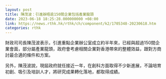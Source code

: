 ```yaml
---
layout: post
title: 陳茂波：引進辦晤逾150間企業包括產業龍頭
date: 2023-06-18 18:25:28.000000000 +08:00
link: https://news.rthk.hk/rthk/ch/component/k2/1705348-20230618.htm
categories: rthk
---
```


財政司司長陳茂波表示，引進重點企業辦公室成立約半年來，已經與超過150間企業會面，部分屬產業龍頭，政府會考慮相關企業對香港帶來的整體效益，跟對方商討最合適的條件和方案。

另外，陳茂波說，現屆政府就任接近一年，在創科方面取得不少新進展，不論培育初創、吸引及培訓人才，將研究成果轉化落地，都取得成績。
